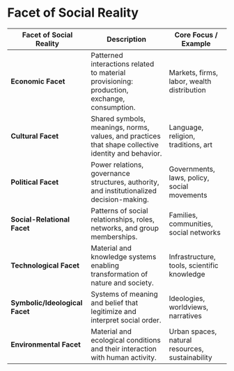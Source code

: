 # Facet of Social Reality

| **Facet of Social Reality**    | **Description**                                                                                     | **Core Focus / Example**                        |
| ------------------------------ | --------------------------------------------------------------------------------------------------- | ----------------------------------------------- |
| **Economic Facet**             | Patterned interactions related to material provisioning: production, exchange, consumption.         | Markets, firms, labor, wealth distribution      |
| **Cultural Facet**             | Shared symbols, meanings, norms, values, and practices that shape collective identity and behavior. | Language, religion, traditions, art             |
| **Political Facet**            | Power relations, governance structures, authority, and institutionalized decision-making.           | Governments, laws, policy, social movements     |
| **Social-Relational Facet**    | Patterns of social relationships, roles, networks, and group memberships.                           | Families, communities, social networks          |
| **Technological Facet**        | Material and knowledge systems enabling transformation of nature and society.                       | Infrastructure, tools, scientific knowledge     |
| **Symbolic/Ideological Facet** | Systems of meaning and belief that legitimize and interpret social order.                           | Ideologies, worldviews, narratives              |
| **Environmental Facet**        | Material and ecological conditions and their interaction with human activity.                       | Urban spaces, natural resources, sustainability |
